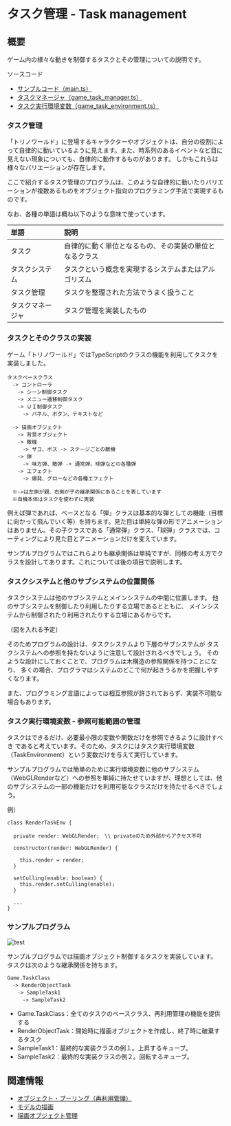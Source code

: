 # タスク管理 - Task management

## 概要
ゲーム内の様々な動きを制御するタスクとその管理についての説明です。  

ソースコード
- [サンプルコード（main.ts）](./main.ts)
- [タスクマネージャ（game_task_manager.ts）](../tips_core/game_task_manager.ts)
- [タスク実行環境変数（game_task_environment.ts）](../tips_core/game_task_environment.ts)


### タスク管理
「トリノワールド」に登場するキャラクターやオブジェクトは、自分の役割によって自律的に動いているように見えます。また、時系列のあるイベントなど目に見えない現象についても、自律的に動作するものがあります。
しかもこれらは様々なバリエーションが存在します。

ここで紹介するタスク管理のプログラムは、このような自律的に動いたりバリエーションが複数あるものをオブジェクト指向のプログラミング手法で実現するものです。

なお、各種の単語は概ね以下のような意味で使っています。

|単語|説明|
|:-|:-|
|タスク|自律的に動く単位となるもの、その実装の単位となるクラス|
|タスクシステム|タスクという概念を実現するシステムまたはアルゴリズム|
|タスク管理|タスクを整理された方法でうまく扱うこと|
|タスクマネージャ|タスク管理を実装したもの|


### タスクとそのクラスの実装
ゲーム「トリノワールド」ではTypeScriptのクラスの機能を利用してタスクを実装しました。

```
タスクベースクラス
　-> コントローラ
　　-> シーン制御タスク
　　-> メニュー遷移制御タスク
　　-> ＵＩ制御タスク
　　　-> パネル、ボタン、テキストなど

　-> 描画オブジェクト
　　-> 背景オブジェクト
　　-> 敵機
　　　-> ザコ、ボス -> ステージごとの敵機
　　-> 弾
　　　-> 味方弾、敵弾 -> 通常弾、球弾などの各種弾
　　-> エフェクト
　　　-> 爆発、グローなどの各種エフェクト

　※->は左側が親、右側が子の継承関係にあることを表しています
　※自機本体はタスクを使わずに実装
```

例えば弾であれば、ベースとなる「弾」クラスは基本的な弾としての機能（目標に向かって飛んでいく等）を持ちます。見た目は単純な弾の形でアニメーションはありません。その子クラスである「通常弾」クラス、「球弾」クラスでは、コーティングにより見た目とアニメーションだけを変えています。

サンプルプログラムではこれらよりも継承関係は単純ですが、同様の考え方でクラスを設計してあります。これについては後の項目で説明します。

### タスクシステムと他のサブシステムの位置関係
タスクシステムは他のサブシステムとメインシステムの中間に位置します。
他のサブシステムを制御したり利用したりする立場であるとともに、
メインシステムから制御されたり利用されたりする立場にあるからです。

（図を入れる予定）

そのためプログラムの設計は、タスクシステムより下層のサブシステムが
タスクシステムへの参照を持たないように注意して設計されるべきでしょう。
そのような設計にしておくことで、プログラムは木構造の参照関係を持つことになり、
多くの場合、プログラマはシステムのどこで何が起きうるかを把握しやすくなります。

また、プログラミング言語によっては相互参照が許されておらず、実装不可能な場合もあります。


### タスク実行環境変数 - 参照可能範囲の管理
タスクはできるだけ、必要最小限の変数や関数だけを参照できるように設計すべき
であると考えています。そのため、タスクにはタスク実行環境変数（TaskEnvironment）という変数だけを与えて実行しています。

サンプルプログラムでは簡単のために実行環境変数に他のサブシステム（WebGLRenderなど）への参照を単純に持たせていますが、理想としては、他のサブシステムの一部の機能だけを利用可能なクラスだけを持たせるべきでしょう。

例）
```
class RenderTaskEnv {

  private render: WebGLRender;　\\ privateのため外部からアクセス不可
	
  constructor(render: WebGLRender) {

    this.render = render;
  }

  setCulling(enable: boolean) {
    this.render.setCulling(enable);
  }

  ...
}
```


### サンプルプログラム

![test](task_management_figure01.png)

サンプルプログラムでは描画オブジェクト制御するタスクを実装しています。
タスクは次のような継承関係を持ちます。

```
Game.TaskClass
　-> RenderObjectTask
　　-> SampleTask1
　　　-> SampleTask2
```

- Game.TaskClass：全てのタスクのベースクラス、再利用管理の機能を提供する
- RenderObjectTask：開始時に描画オブジェクトを作成し、終了時に破棄するタスク
- SampleTask1：最終的な実装クラスの例１。上昇するキューブ。
- SampleTask2：最終的な実装クラスの例２。回転するキューブ。


## 関連情報
- [オブジェクト・プーリング（再利用管理）](../object_pooling/)
- [モデルの描画](../basic_model_drawing/)
- [描画オブジェクト管理](../render_object_management/)

